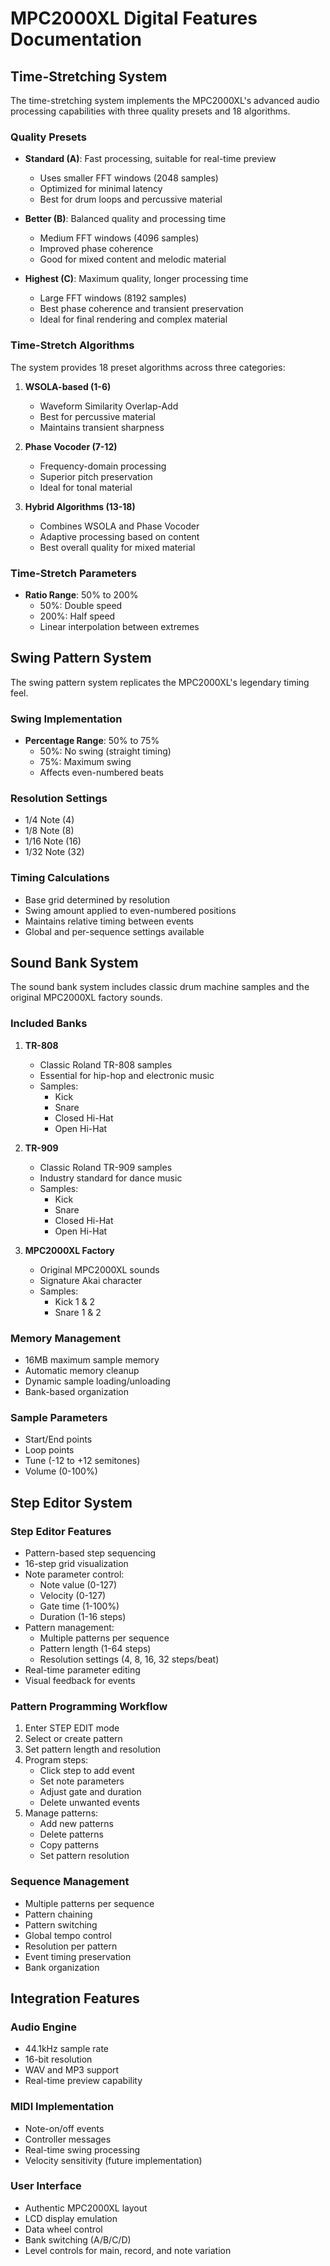 # MPC2000XL Digital Features Documentation

## Time-Stretching System

The time-stretching system implements the MPC2000XL's advanced audio processing capabilities with three quality presets and 18 algorithms.

### Quality Presets
- **Standard (A)**: Fast processing, suitable for real-time preview
  - Uses smaller FFT windows (2048 samples)
  - Optimized for minimal latency
  - Best for drum loops and percussive material

- **Better (B)**: Balanced quality and processing time
  - Medium FFT windows (4096 samples)
  - Improved phase coherence
  - Good for mixed content and melodic material

- **Highest (C)**: Maximum quality, longer processing time
  - Large FFT windows (8192 samples)
  - Best phase coherence and transient preservation
  - Ideal for final rendering and complex material

### Time-Stretch Algorithms
The system provides 18 preset algorithms across three categories:

1. **WSOLA-based (1-6)**
   - Waveform Similarity Overlap-Add
   - Best for percussive material
   - Maintains transient sharpness

2. **Phase Vocoder (7-12)**
   - Frequency-domain processing
   - Superior pitch preservation
   - Ideal for tonal material

3. **Hybrid Algorithms (13-18)**
   - Combines WSOLA and Phase Vocoder
   - Adaptive processing based on content
   - Best overall quality for mixed material

### Time-Stretch Parameters
- **Ratio Range**: 50% to 200%
  - 50%: Double speed
  - 200%: Half speed
  - Linear interpolation between extremes

## Swing Pattern System

The swing pattern system replicates the MPC2000XL's legendary timing feel.

### Swing Implementation
- **Percentage Range**: 50% to 75%
  - 50%: No swing (straight timing)
  - 75%: Maximum swing
  - Affects even-numbered beats

### Resolution Settings
- 1/4 Note (4)
- 1/8 Note (8)
- 1/16 Note (16)
- 1/32 Note (32)

### Timing Calculations
- Base grid determined by resolution
- Swing amount applied to even-numbered positions
- Maintains relative timing between events
- Global and per-sequence settings available

## Sound Bank System

The sound bank system includes classic drum machine samples and the original MPC2000XL factory sounds.

### Included Banks

1. **TR-808**
   - Classic Roland TR-808 samples
   - Essential for hip-hop and electronic music
   - Samples:
     - Kick
     - Snare
     - Closed Hi-Hat
     - Open Hi-Hat

2. **TR-909**
   - Classic Roland TR-909 samples
   - Industry standard for dance music
   - Samples:
     - Kick
     - Snare
     - Closed Hi-Hat
     - Open Hi-Hat

3. **MPC2000XL Factory**
   - Original MPC2000XL sounds
   - Signature Akai character
   - Samples:
     - Kick 1 & 2
     - Snare 1 & 2

### Memory Management
- 16MB maximum sample memory
- Automatic memory cleanup
- Dynamic sample loading/unloading
- Bank-based organization

### Sample Parameters
- Start/End points
- Loop points
- Tune (-12 to +12 semitones)
- Volume (0-100%)

## Step Editor System

### Step Editor Features
- Pattern-based step sequencing
- 16-step grid visualization
- Note parameter control:
  * Note value (0-127)
  * Velocity (0-127)
  * Gate time (1-100%)
  * Duration (1-16 steps)
- Pattern management:
  * Multiple patterns per sequence
  * Pattern length (1-64 steps)
  * Resolution settings (4, 8, 16, 32 steps/beat)
- Real-time parameter editing
- Visual feedback for events

### Pattern Programming Workflow
1. Enter STEP EDIT mode
2. Select or create pattern
3. Set pattern length and resolution
4. Program steps:
   - Click step to add event
   - Set note parameters
   - Adjust gate and duration
   - Delete unwanted events
5. Manage patterns:
   - Add new patterns
   - Delete patterns
   - Copy patterns
   - Set pattern resolution

### Sequence Management
- Multiple patterns per sequence
- Pattern chaining
- Pattern switching
- Global tempo control
- Resolution per pattern
- Event timing preservation
- Bank organization

## Integration Features

### Audio Engine
- 44.1kHz sample rate
- 16-bit resolution
- WAV and MP3 support
- Real-time preview capability

### MIDI Implementation
- Note-on/off events
- Controller messages
- Real-time swing processing
- Velocity sensitivity (future implementation)

### User Interface
- Authentic MPC2000XL layout
- LCD display emulation
- Data wheel control
- Bank switching (A/B/C/D)
- Level controls for main, record, and note variation
